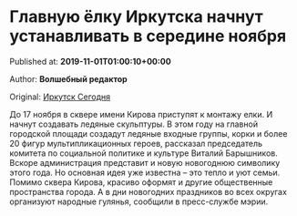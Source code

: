 
# Главную ёлку Иркутска начнут устанавливать в середине ноября

Published at: **2019-11-01T01:00:10+00:00**

Author: **Волшебный редактор**

Original: [Иркутск Сегодня](https://irk.today/2019/11/01/glavnuju-jolku-irkutska-nachnut-ustanavlivat-v-seredine-nojabrja/)

До 17 ноября в сквере имени Кирова приступят к монтажу елки. И начнут создавать ледяные скульптуры.
В этом году на главной городской площади создадут ледяные входные группы, корки и более 20 фигур мультипликационных героев, рассказал председатель комитета по социальной политике и культуре Виталий Барышников.
Вскоре администрация представит и новую новогоднюю символику этого года. Но основная идея уже известна – это тепло и уют семьи.
Помимо сквера Кирова, красиво оформят и другие общественные пространства города. А в дни новогодних праздников во всех округах организуют народные гулянья, сообщили в пресс-службе мэрии.
